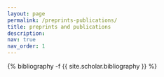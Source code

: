 ```yaml
---
layout: page
permalink: /preprints-publications/
title: preprints and publications
description:
nav: true
nav_order: 1
---
```

<!-- _pages/publications.md -->
<div class="publications">

{% bibliography -f {{ site.scholar.bibliography }} %}

</div>
